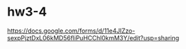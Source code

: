 # hw3-4
https://docs.google.com/forms/d/11e4JIZzo-sexpPjztDxL06kMD56fliPuHCChl0kmM3Y/edit?usp=sharing
